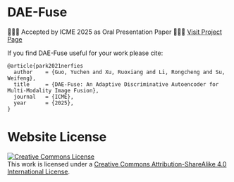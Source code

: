 # DAE-Fuse

🎉🎉🎉 Accepted by ICME 2025 as Oral Presentation Paper 🎉🎉🎉
<a href="https://eurekaarrow.github.io/daefuse.github.io/" target="_blank">
  Visit Project Page
</a>


If you find DAE-Fuse useful for your work please cite:
```
@article{park2021nerfies
  author    = {Guo, Yuchen and Xu, Ruoxiang and Li, Rongcheng and Su, Weifeng},
  title     = {DAE-Fuse: An Adaptive Discriminative Autoencoder for Multi-Modality Image Fusion},
  journal   = {ICME},
  year      = {2025},
}
```

# Website License
<a rel="license" href="http://creativecommons.org/licenses/by-sa/4.0/"><img alt="Creative Commons License" style="border-width:0" src="https://i.creativecommons.org/l/by-sa/4.0/88x31.png" /></a><br />This work is licensed under a <a rel="license" href="http://creativecommons.org/licenses/by-sa/4.0/">Creative Commons Attribution-ShareAlike 4.0 International License</a>.
